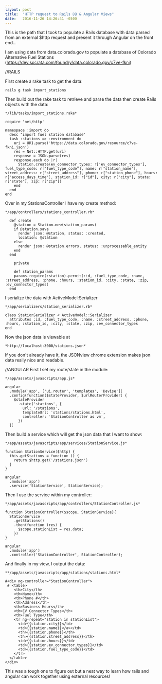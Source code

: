 ```yaml
---
layout: post
title:  "HTTP request to Rails DB & Angular Views"
date:   2016-11-26 14:26:41 -0500
---
```



This is the path that I took to populate a Rails database with data parsed from an external $http request and present it through Angular on the front end...

I am using data from data.colorado.gov to populate a database of Colorado Alternative Fuel Stations (https://dev.socrata.com/foundry/data.colorado.gov/c7ve-fkni)

//RAILS

First create a rake task to get the data:

```
rails g task import_stations 
```

Then build out the rake task to retrieve and parse the data then create Rails objects with the data:

```
*/lib/tasks/import_stations.rake*

require 'net/http'

namespace :import do
  desc "import fuel station database"
  task :stations => :environment do
    uri = URI.parse('https://data.colorado.gov/resource/c7ve-fkni.json')
    res = Net::HTTP.get(uri)
    response = JSON.parse(res)
    response.each do |r|
      Station.create(ev_connector_types: r['ev_connector_types'], fuel_type_code: r["fuel_type_code"], name: r["station_name"], street_address: r["street_address"], phone: r["station_phone"], hours: r["access_days_time"], station_id: r["id"], city: r["city"], state: r["state"], zip: r["zip"])
    end
  end
end
```

Over in my StationsController I have my create method:
```
*/app/controllers/stations_controller.rb*

  def create
    @station = Station.new(station_params)
    if @station.save
      render json: @station, status: :created,
      location: @station
    else
      render json: @station.errors, status: :unprocessable_entity
    end
  end
	
	private
	
	def station_params
    params.require(:station).permit(:id, :fuel_type_code, :name, :street_address, :phone, :hours, :station_id, :city, :state, :zip, :ev_connector_types)
  end
```

I serialize the data with ActiveModel:Serializer
```
*/app/serializers/station_serializer.rb*

class StationSerializer < ActiveModel::Serializer
  attributes :id, :fuel_type_code, :name, :street_address, :phone, :hours, :station_id, :city, :state, :zip, :ev_connector_types
end

```

Now the json data is viewable at 
```
*http://localhost:3000/stations.json*
```
 If you don't already have it, the JSONview chrome extension makes json data really nice and readable.  
 
//ANGULAR
First I set my route/state in the module:
```
*/app/assets/javascripts/app.js*

angular
  .module('app', ['ui.router', 'templates', 'Devise'])
  .config(function($stateProvider, $urlRouterProvider) {
    $stateProvider
      .state('stations', {
        url: '/stations',
        templateUrl: 'stations/stations.html',
        controller: 'StationController as vm',
      })  
  })
```

Then build a service which will get the json data that I want to show:
```
*/app/assets/javascripts/app/services/StationService.js*

function StationService($http) {
  this.getStations = function () {
    return $http.get('/stations.json')
  }
}

angular
  .module('app')
  .service('StationService', StationService);
```

Then I use the service within my controller:
```
*/app/assets/javascripts/app/controllers/StationController.js*

function StationController($scope, StationService){
  StationService
    .getStations()
    .then(function (res) {
      $scope.stationList = res.data;
    })
}

angular
  .module('app')
  .controller('StationController', StationController);
```

And finally in my view, I output the data:
```
**/app/assets/javascripts/app/stations/stations.html*

#<div ng-controller="StationController">
 # <table>
    <th>City</th>
    <th>Name</th>
    <th>Phone #</th>
    <th>Address</th>
    <th>Business Hours</th>
    <th>EV Connector Types</th>
    <th>Fuel Type</th>
    <tr ng-repeat="station in stationList">
      <td>{{station.city}}</td>
      <td>{{station.name}}</a></td>
      <th>{{station.phone}}</th>
      <th>{{station.street_address}}</th>
      <td>{{station.hours}}</td>
      <td>{{station.ev_connector_types}}</td>
      <td>{{station.fuel_type_code}}</td>
    </tr>
  </table>
</div>
```

This was a tough one to figure out but a neat way to learn how rails and angular can work together using external resources!



